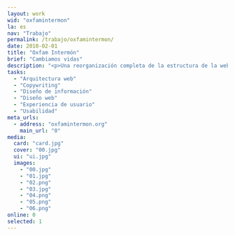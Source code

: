 ```yaml
---
layout: work
wid: "oxfamintermon"
la: es
nav: "Trabajo"
permalink: /trabajo/oxfamintermon/
date: 2010-02-01
title: "Oxfam Intermón"
brief: "Cambiamos vidas"
description: "<p>Una reorganización completa de la estructura de la web y un rediseño mejoran el acceso a la información, los avisos de emergencia y el sistema de donativos.</p>"
tasks:
  - "Arquitectura web"
  - "Copywriting"
  - "Diseño de información"
  - "Diseño web"
  - "Experiencia de usuario"
  - "Usabilidad"
meta_urls:
  - address: "oxfamintermon.org"
    main_url: "0"
media:
  card: "card.jpg"
  cover: "00.jpg"
  ui: "ui.jpg"
  images:
    - "00.jpg"
    - "01.jpg"
    - "02.png"
    - "03.jpg"
    - "04.png"
    - "05.png"
    - "06.png"
online: 0
selected: 1
---
```

